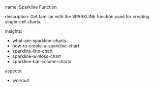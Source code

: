 name: Sparkline Function

description: Get familiar with the SPARKLINE function used for creating single-cell charts.

insights:
  - what-are-sparkline-charts
  - how-to-create-a-sparkline-chart
  - sparkline-line-chart
  - sparkline-winloss-chart
  - sparkline-bar-column-charts

aspects:
  - workout